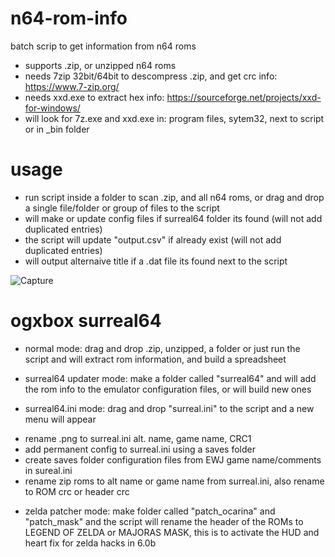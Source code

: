 # n64-rom-info
batch scrip to get information from n64 roms
* supports .zip, or unzipped n64 roms
* needs 7zip 32bit/64bit to descompress .zip, and get crc info: https://www.7-zip.org/
* needs xxd.exe to extract hex info: https://sourceforge.net/projects/xxd-for-windows/
* will look for 7z.exe and xxd.exe in: program files, sytem32, next to script or in _bin folder
# usage

* run script inside a folder to scan .zip, and all n64 roms, or drag and drop a single file/folder or group of files to the script
* will make or update config files if surreal64 folder its found (will not add duplicated entries)
* the script will update "output.csv" if already exist (will not add duplicated entries)
* will output alternaive title if a .dat file its found next to the script

![Capture](https://user-images.githubusercontent.com/28023649/204120142-0f0078a2-6e5a-4327-a810-024406cabe86.JPG)

# ogxbox surreal64
* normal mode:
drag and drop .zip, unzipped, a folder or just run the script and will extract rom information, and build a spreadsheet

* surreal64 updater mode:
make a folder called "surreal64" and will add the rom info to the emulator configuration files, or will build new ones

* surreal64.ini mode:
drag and drop "surreal.ini" to the script and a new menu will appear
- rename .png to surreal.ini alt. name, game name, CRC1
- add permanent config to surreal.ini using a saves folder
- create saves folder configuration files from EWJ game name/comments in sureal.ini
- rename zip roms to alt name or game name from surreal.ini, also rename to ROM crc or header crc

* zelda patcher mode:
make folder called "patch_ocarina" and "patch_mask" and the script will rename the header of the ROMs to LEGEND OF ZELDA or MAJORAS MASK, this is to activate the HUD and heart fix for zelda hacks in 6.0b




